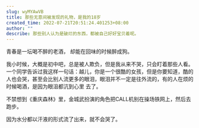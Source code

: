 ```yaml
---
slug: wyMYAwVB
title: 那些无意间被发现的礼物，是我的18岁
created_time: 2022-07-21T20:51:24.401253+08:00
author: ""
describe: 那些别人认为是破烂的东西，都被自己好好宝贝着呢。
---
```


青春是一坛喝不醉的老酒，
却能在回味的时候醉成狗。

我小时候，大概是初中吧，总是被人欺负，但是我从来不哭，只会盯着那些人看。
一个同学告诉过我这样一句话：越儿，你是一个很酷的女孩，但是你要知道，酷的人也会哭，甚至会比别人流更多的眼泪，眼泪并不一定是往外流的，有的人在烦的时候喝酒，是因为眼沮都沆到心里
去了。

不禁想到《重庆森林》里，金城武扮演的角色把CALL机别在操场铁网上，然后去跑步。

因为水分都以汗液的形式流了出来，就不会哭了。
